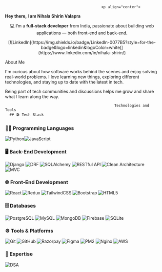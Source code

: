                                                 <p align="center">
  <strong>Hey there, I am Nihala Shirin Valapra</strong>
</p>

<p align="center">
  💻 I’m a <strong>full-stack developer</strong> from India, passionate about building web applications — both front-end and back-end.
</p>

<p align="center">
  [![LinkedIn](https://img.shields.io/badge/LinkedIn-0077B5?style=for-the-badge&logo=linkedin&logoColor=white)](https://www.linkedin.com/in/nihala-shirin/)
</p>





About Me

I'm curious about how software works behind the scenes and enjoy solving real-world problems.  I love learning new things, exploring different technologies, and staying up to date with the latest in tech.  

Being part of tech communities and discussions helps me grow and share what I learn along the way.

                                                      Technologies and Tools
      ## 🛠️ Tech Stack

### 👩‍💻 Programming Languages
![Python](https://img.shields.io/badge/Python-3776AB?style=for-the-badge&logo=python&logoColor=white)![JavaScript](https://img.shields.io/badge/JavaScript-F7DF1E?style=for-thebadge&logo=javascript&logoColor=black)

### 🖥️ Back-End Development
![Django](https://img.shields.io/badge/Django-092E20?style=for-the-badge&logo=django&logoColor=white)
![DRF](https://img.shields.io/badge/Django%20REST-ff1709?style=for-the-badge&logo=django&logoColor=white)
![SQLAlchemy](https://img.shields.io/badge/SQLAlchemy-8B0000?style=for-the-badge&logo=python&logoColor=white)
![RESTful API](https://img.shields.io/badge/RESTful-API-blue?style=for-the-badge)
![Clean Architecture](https://img.shields.io/badge/Clean%20Architecture-007ACC?style=for-the-badge)
![MVC](https://img.shields.io/badge/MVC%20Architecture-000?style=for-the-badge&logo=visualstudio&logoColor=white)

### 🌐 Front-End Development
![React](https://img.shields.io/badge/React-20232A?style=for-the-badge&logo=react&logoColor=61DAFB)
![Redux](https://img.shields.io/badge/Redux-593D88?style=for-the-badge&logo=redux&logoColor=white)
![TailwindCSS](https://img.shields.io/badge/Tailwind_CSS-38B2AC?style=for-the-badge&logo=tailwind-css&logoColor=white)
![Bootstrap](https://img.shields.io/badge/Bootstrap-563D7C?style=for-the-badge&logo=bootstrap&logoColor=white)
![HTML5](https://img.shields.io/badge/HTML5-e34c26?style=for-the-badge&logo=html5&logoColor=white)

### 🗄️ Databases
![PostgreSQL](https://img.shields.io/badge/PostgreSQL-336791?style=for-the-badge&logo=postgresql&logoColor=white)
![MySQL](https://img.shields.io/badge/MySQL-005C84?style=for-the-badge&logo=mysql&logoColor=white)
![MongoDB](https://img.shields.io/badge/MongoDB-4EA94B?style=for-the-badge&logo=mongodb&logoColor=white)
![Firebase](https://img.shields.io/badge/Firebase-FFCA28?style=for-the-badge&logo=firebase&logoColor=black)
![SQLite](https://img.shields.io/badge/SQLite-003B57?style=for-the-badge&logo=sqlite&logoColor=white)

### ⚙️ Tools & Platforms
![Git](https://img.shields.io/badge/Git-F05032?style=for-the-badge&logo=git&logoColor=white)
![GitHub](https://img.shields.io/badge/GitHub-181717?style=for-the-badge&logo=github&logoColor=white)
![Razorpay](https://img.shields.io/badge/Razorpay-02042B?style=for-the-badge&logo=razorpay&logoColor=white)
![Figma](https://img.shields.io/badge/Figma-F24E1E?style=for-the-badge&logo=figma&logoColor=white)
![PM2](https://img.shields.io/badge/PM2-2B037A?style=for-the-badge&logo=npm&logoColor=white)
![Nginx](https://img.shields.io/badge/Nginx-009639?style=for-the-badge&logo=nginx&logoColor=white)
![AWS](https://img.shields.io/badge/AWS-232F3E?style=for-the-badge&logo=amazon-aws&logoColor=white)

### 🧠 Expertise
![DSA](https://img.shields.io/badge/Data%20Structures%20%26%20Algorithms-blueviolet?style=for-the-badge)

